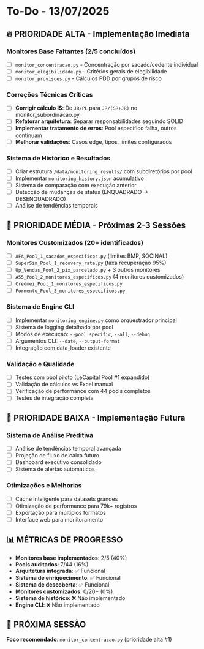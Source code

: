 # To-Do - 13/07/2025

## 🔥 **PRIORIDADE ALTA - Implementação Imediata**

### Monitores Base Faltantes (2/5 concluídos)
- [ ] `monitor_concentracao.py` - Concentração por sacado/cedente individual
- [ ] `monitor_elegibilidade.py` - Critérios gerais de elegibilidade  
- [ ] `monitor_provisoes.py` - Cálculos PDD por grupos de risco

### Correções Técnicas Críticas
- [ ] **Corrigir cálculo IS**: De `JR/PL` para `JR/(SR+JR)` no monitor_subordinacao.py
- [ ] **Refatorar arquitetura**: Separar responsabilidades seguindo SOLID
- [ ] **Implementar tratamento de erros**: Pool específico falha, outros continuam
- [ ] **Melhorar validações**: Casos edge, tipos, limites configurados

### Sistema de Histórico e Resultados
- [ ] Criar estrutura `/data/monitoring_results/` com subdiretórios por pool
- [ ] Implementar `monitoring_history.json` acumulativo
- [ ] Sistema de comparação com execução anterior
- [ ] Detecção de mudanças de status (ENQUADRADO → DESENQUADRADO)
- [ ] Análise de tendências temporais

## 🔸 **PRIORIDADE MÉDIA - Próximas 2-3 Sessões**

### Monitores Customizados (20+ identificados)
- [ ] `AFA_Pool_1_sacados_especificos.py` (limites BMP, SOCINAL)
- [ ] `SuperSim_Pool_1_recovery_rate.py` (taxa recuperação 95%)
- [ ] `Up_Vendas_Pool_2_pix_parcelado.py` + 3 outros monitores
- [ ] `A55_Pool_2_monitores_especificos.py` (4 monitores customizados)
- [ ] `Credmei_Pool_1_monitores_especificos.py`
- [ ] `Formento_Pool_3_monitores_especificos.py`

### Sistema de Engine CLI
- [ ] Implementar `monitoring_engine.py` como orquestrador principal
- [ ] Sistema de logging detalhado por pool
- [ ] Modos de execução: `--pool specific`, `--all`, `--debug`
- [ ] Argumentos CLI: `--date`, `--output-format`
- [ ] Integração com data_loader existente

### Validação e Qualidade
- [ ] Testes com pool piloto (LeCapital Pool #1 expandido)
- [ ] Validação de cálculos vs Excel manual
- [ ] Verificação de performance com 44 pools completos
- [ ] Testes de integração completa

## 🔹 **PRIORIDADE BAIXA - Implementação Futura**

### Sistema de Análise Preditiva
- [ ] Análise de tendências temporal avançada
- [ ] Projeção de fluxo de caixa futuro
- [ ] Dashboard executivo consolidado
- [ ] Sistema de alertas automáticos

### Otimizações e Melhorias
- [ ] Cache inteligente para datasets grandes
- [ ] Otimização de performance para 79k+ registros
- [ ] Exportação para múltiplos formatos
- [ ] Interface web para monitoramento

## 📊 **MÉTRICAS DE PROGRESSO**
- **Monitores base implementados**: 2/5 (40%)
- **Pools auditados**: 7/44 (16%) 
- **Arquitetura integrada**: ✅ Funcional
- **Sistema de enriquecimento**: ✅ Funcional
- **Sistema de descoberta**: ✅ Funcional
- **Monitores customizados**: 0/20+ (0%)
- **Sistema de histórico**: ❌ Não implementado
- **Engine CLI**: ❌ Não implementado

## 🎯 **PRÓXIMA SESSÃO**
**Foco recomendado**: `monitor_concentracao.py` (prioridade alta #1)
